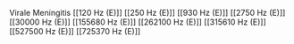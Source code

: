 Virale Meningitis
[[120 Hz (E)]]
[[250 Hz (E)]]
[[930 Hz (E)]]
[[2750 Hz (E)]]
[[30000 Hz (E)]]
[[155680 Hz (E)]]
[[262100 Hz (E)]]
[[315610 Hz (E)]]
[[527500 Hz (E)]]
[[725370 Hz (E)]]